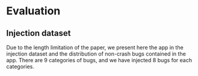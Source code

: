 # Evaluation

## Injection dataset

Due to the length limitation of the paper, we present here the app in the injection dataset and the distribution of non-crash bugs contained in the app. There are 9 categories of bugs, and we have injected 8 bugs for each categories.
